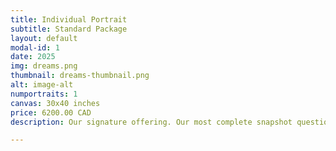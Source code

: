 ```yaml
---
title: Individual Portrait
subtitle: Standard Package
layout: default
modal-id: 1
date: 2025
img: dreams.png
thumbnail: dreams-thumbnail.png
alt: image-alt
numportraits: 1
canvas: 30x40 inches
price: 6200.00 CAD
description: Our signature offering. Our most complete snapshot questionnaire captures every facet of your personality, from your quirks and what makes you shine, to all your contradictions that make you who you are. A full abstract art piece known as your personality portrait is then created based on what we call your visual descriptor profile, containing over 40 visual characteristics, each of them on a scale tailored to you, that combine to form visuals our team of seasoned artists bring to life. The final art piece is 100% unique to you as who you are cannot be replicated by anyone else.

---
```

